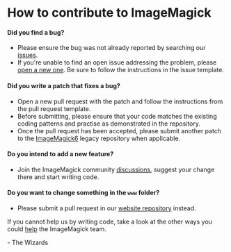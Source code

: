 # How to contribute to ImageMagick

#### **Did you find a bug?**

- Please ensure the bug was not already reported by searching our [issues](https://github.com/ImageMagick/ImageMagick/issues).
- If you're unable to find an open issue addressing the problem, please [open a new one](https://github.com/ImageMagick/ImageMagick/issues/new).
  Be sure to follow the instructions in the issue template.

#### **Did you write a patch that fixes a bug?**

- Open a new pull request with the patch and follow the instructions from the pull request template.
- Before submitting, please ensure that your code matches the existing coding patterns and practise as demonstrated in the repository.
- Once the pull request has been accepted, please submit another patch to the [ImageMagick6](https://github.com/ImageMagick/ImageMagick6) legacy repository when applicable.

#### **Do you intend to add a new feature?**

- Join the ImageMagick community [discussions](https://github.com/ImageMagick/ImageMagick/discussions), suggest your change there and start writing code.

#### **Do you want to change something in the `www` folder?**

- Please submit a pull request in our [website repository](https://github.com/ImageMagick/Website) instead.

If you cannot help us by writing code, take a look at the other ways you could [help](https://imagemagick.org/script/support.php) the ImageMagick team.

\- The Wizards
